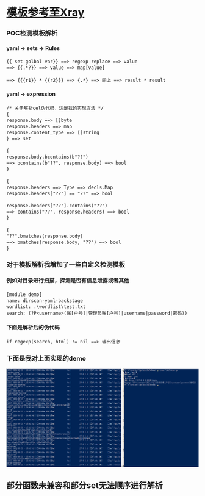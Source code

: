 # [模板参考至Xray](https://docs.xray.cool/#/guide/poc)

### POC检测模板解析
#### yaml -> sets -> Rules
```
{{ set golbal var}} ==> regexp replace ==> value 
==> {{.*?}} ==> value ==> map[value]

==> {{{r1}} * {{r2}}} ==> {.*} ==> 同上 ==> result * result
```

#### yaml -> expression

```
/* 关于解析cel伪代码，这是我的实现方法 */
{
response.body ==> []byte
response.headers ==> map
response.content_type ==> []string
} ==> set

{
response.body.bcontains(b"??")
==> bcontains(b"??", response.body) ==> bool
}

{
response.headers ==> Type ==> decls.Map
response.headers["??"] == "??" ==> bool

response.headers["??"].contains("??")
==> contains("??", response.headers) ==> bool
}

{
"??".bmatches(response.body)
==> bmatches(response.body, "??") ==> bool
}
```

### 对于模板解析我增加了一些自定义检测模板
#### 例如对目录进行扫描，探测是否有信息泄露或者其他
```
[module demo]
name: dirscan-yaml-backstage
wordlist: .\wordlist\test.txt
search: (?P<username>(账[户号]|管理员账[户号]|username|password|密码))

```
#### 下面是解析后的伪代码
```
if regexp(search, html) != nil ==> 输出信息

```
### 下面是我对上面实现的demo
 ![](/img/001.png)

## 部分函数未兼容和部分set无法顺序进行解析